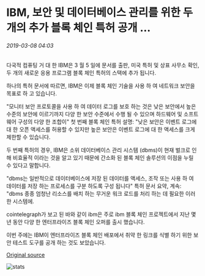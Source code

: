 # IBM, 보안 및 데이터베이스 관리를 위한 두 개의 추가 블록 체인 특허 공개 ...

###### 2019-03-08 04:03

다국적 컴퓨팅 거 대 한 IBM은 3 월 5 일에 문서를 출판, 미국 특허 및 상표 사무소 확인, 두 개의 새로운 응용 프로그램 블록 체인 특허의 스택에 추가 됩니다.

하나의 특허 문서에 따르면, IBM은 이제 블록 체인 기술을 사용 하 여 네트워크 보안을 목표로 하 고 있습니다.

"모니터 보안 프로토콜을 사용 하 여 데이터 로그를 보호 하는 것은 낮은 보안에서 높은 수준의 보안에 이르기까지 다양 한 보안 수준에서 수행 될 수 있으며 하드웨어 및 소프트웨어 구성의 다양 한 조합이" 첫 번째 블록 체인 특허 설명: "낮은 보안은 이벤트 로그에 대 한 오픈 액세스를 허용할 수 있지만 높은 보안은 이벤트 로그에 대 한 액세스를 크게 제한할 수 있습니다.

두 번째 특허의 경우, IBM은 소위 데이터베이스 관리 시스템 (dbms)이 현재 벌크로 인해 비효율적 이라는 것을 알고 있기 때문에 간소화 된 블록 체인 솔루션의 이점을 누릴 수 있다고 말합니다.

"dbms는 일반적으로 데이터베이스에 저장 된 데이터를 액세스, 조작 또는 사용 하 여 데이터를 저장 하는 프로세스를 구분 하도록 구성 됩니다" 특허 문서 요약, 계속: "dbms 종종 엄청난 리소스를 배치 하는 무거운 워크 로드를 처리 하는 데 필요한 이러한 시스템에.

cointelegraph가 보고 된 바와 같이 ibm은 주로 ibm 블록 체인 프로젝트에서 지난 몇 년 동안 다양 한 엔터프라이즈 블록 체인 오퍼를 출시 했습니다.

이번 주에는 IBM이 엔터프라이즈 블록 체인 배포에서 취약 한 링크를 식별 하기 위한 보안 테스트 도구를 공개 하는 것도 보았습니다.

[Original source](https://cointelegraph.com/news/ibm-reveals-two-further-blockchain-patents-for-security-and-database-management)

![stats](https://c.statcounter.com/11760860/0/a89fa40b/1/ "stats")